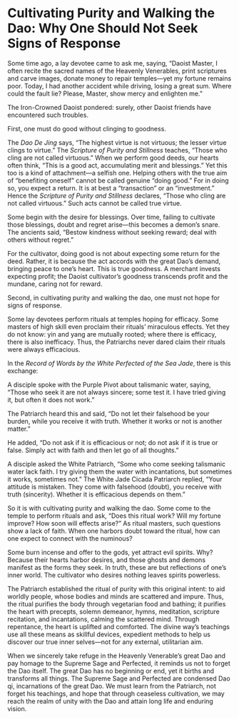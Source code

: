 # Cultivating Purity and Walking the Dao: Why One Should Not Seek Signs of Response

Some time ago, a lay devotee came to ask me, saying, “Daoist Master, I often recite the sacred names of the Heavenly Venerables, print scriptures and carve images, donate money to repair temples—yet my fortune remains poor. Today, I had another accident while driving, losing a great sum. Where could the fault lie? Please, Master, show mercy and enlighten me.”

The Iron-Crowned Daoist pondered: surely, other Daoist friends have encountered such troubles.

First, one must do good without clinging to goodness.

The *Dao De Jing* says, “The highest virtue is not virtuous; the lesser virtue clings to virtue.” The *Scripture of Purity and Stillness* teaches, “Those who cling are not called virtuous.” When we perform good deeds, our hearts often think, “This is a good act, accumulating merit and blessings.” Yet this too is a kind of attachment—a selfish one. Helping others with the true aim of “benefiting oneself” cannot be called genuine “doing good.” For in doing so, you expect a return. It is at best a “transaction” or an “investment.” Hence the *Scripture of Purity and Stillness* declares, “Those who cling are not called virtuous.” Such acts cannot be called true virtue.

Some begin with the desire for blessings. Over time, failing to cultivate those blessings, doubt and regret arise—this becomes a demon’s snare. The ancients said, “Bestow kindness without seeking reward; deal with others without regret.”

For the cultivator, doing good is not about expecting some return for the deed. Rather, it is because the act accords with the great Dao’s demand, bringing peace to one’s heart. This is true goodness. A merchant invests expecting profit; the Daoist cultivator’s goodness transcends profit and the mundane, caring not for reward.

Second, in cultivating purity and walking the dao, one must not hope for signs of response.

Some lay devotees perform rituals at temples hoping for efficacy. Some masters of high skill even proclaim their rituals’ miraculous effects. Yet they do not know: yin and yang are mutually rooted; where there is efficacy, there is also inefficacy. Thus, the Patriarchs never dared claim their rituals were always efficacious.

In the *Record of Words by the White Perfected of the Sea Jade*, there is this exchange:

A disciple spoke with the Purple Pivot about talismanic water, saying, “Those who seek it are not always sincere; some test it. I have tried giving it, but often it does not work.”

The Patriarch heard this and said, “Do not let their falsehood be your burden, while you receive it with truth. Whether it works or not is another matter.”

He added, “Do not ask if it is efficacious or not; do not ask if it is true or false. Simply act with faith and then let go of all thoughts.”

A disciple asked the White Patriarch, “Some who come seeking talismanic water lack faith. I try giving them the water with incantations, but sometimes it works, sometimes not.” The White Jade Cicada Patriarch replied, “Your attitude is mistaken. They come with falsehood (doubt), you receive with truth (sincerity). Whether it is efficacious depends on them.”

So it is with cultivating purity and walking the dao. Some come to the temple to perform rituals and ask, “Does this ritual work? Will my fortune improve? How soon will effects arise?” As ritual masters, such questions show a lack of faith. When one harbors doubt toward the ritual, how can one expect to connect with the numinous?

Some burn incense and offer to the gods, yet attract evil spirits. Why? Because their hearts harbor desires, and those ghosts and demons manifest as the forms they seek. In truth, these are but reflections of one’s inner world. The cultivator who desires nothing leaves spirits powerless.

The Patriarch established the ritual of purity with this original intent: to aid worldly people, whose bodies and minds are scattered and impure. Thus, the ritual purifies the body through vegetarian food and bathing; it purifies the heart with precepts, solemn demeanor, hymns, meditation, scripture recitation, and incantations, calming the scattered mind. Through repentance, the heart is uplifted and comforted. The divine way’s teachings use all these means as skillful devices, expedient methods to help us discover our true inner selves—not for any external, utilitarian aim.

When we sincerely take refuge in the Heavenly Venerable’s great Dao and pay homage to the Supreme Sage and Perfected, it reminds us not to forget the Dao itself. The great Dao has no beginning or end, yet it births and transforms all things. The Supreme Sage and Perfected are condensed Dao qi, incarnations of the great Dao. We must learn from the Patriarch, not forget his teachings, and hope that through ceaseless cultivation, we may reach the realm of unity with the Dao and attain long life and enduring vision.